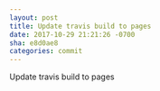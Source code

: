 ```yaml
---
layout: post
title: Update travis build to pages
date: 2017-10-29 21:21:26 -0700
sha: e8d0ae8
categories: commit
---
```

Update travis build to pages
